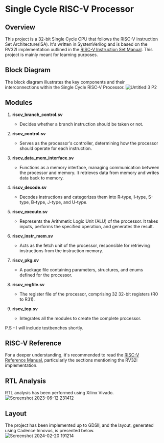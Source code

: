 # Single Cycle RISC-V Processor

## Overview
This project is a 32-bit Single Cycle CPU that follows the RISC-V Instruction Set Architecture(ISA). It's written in SystemVerilog and is based on the RV32I implementation outlined in the [RISC-V Instruction Set Manual](https://riscv.org/wp-content/uploads/2017/05/riscv-spec-v2.2.pdf). This project is mainly meant for learning purposes.

## Block Diagram
The block diagram illustrates the key components and their interconnections within the Single Cycle RISC-V Processor.
![Untitled 3 P2](https://github.com/ismartsid/VeriRISC-Single_cycle_RISC-V_Processor/assets/85611307/5edcc6e9-2c85-4b71-bc83-133896fd3747)

## Modules

1. **riscv_branch_control.sv**
   - Decides whether a branch instruction should be taken or not.

2. **riscv_control.sv**
   - Serves as the processor's controller, determining how the processor should operate for each instruction.

3. **riscv_data_mem_interface.sv**
   - Functions as a memory interface, managing communication between the processor and memory. It retrieves data from memory and writes data back to memory.

4. **riscv_decode.sv**
   - Decodes instructions and categorizes them into R-type, I-type, S-type, B-type, J-type, and U-type.

5. **riscv_execute.sv**
   - Represents the Arithmetic Logic Unit (ALU) of the processor. It takes inputs, performs the specified operation, and generates the result.

6. **riscv_instr_mem.sv**
   - Acts as the fetch unit of the processor, responsible for retrieving instructions from the instruction memory.

7. **riscv_pkg.sv**
   - A package file containing parameters, structures, and enums defined for the processor.

8. **riscv_regfile.sv**
   - The register file of the processor, comprising 32 32-bit registers (R0 to R31).

9. **riscv_top.sv**
   - Integrates all the modules to create the complete processor.
  
P.S - I will include testbenches shortly.

## RISC-V Reference
For a deeper understanding, it's recommended to read the [RISC-V Reference Manual](https://riscv.org/wp-content/uploads/2017/05/riscv-spec-v2.2.pdf), particularly the sections mentioning the RV32I implementation.

## RTL Analysis
RTL analysis has been performed using Xilinx Vivado.
![Screenshot 2023-06-12 231412](https://github.com/ismartsid/VeriRISC-Single_cycle_RISC-V_Processor/assets/85611307/a04f59a9-65b3-4c61-8f3c-5c41c41ddbcb)

## Layout
The project has been implemented up to GDSII, and the layout, generated using Cadence Innovus, is presented below.
![Screenshot 2024-02-20 191214](https://github.com/ismartsid/VeriRISC-Single_cycle_RISC-V_Processor/assets/85611307/a9432691-b5fe-4ebb-a1ad-89bd0a7786ec)


